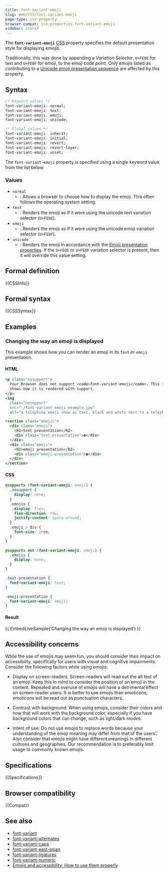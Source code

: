 ```yaml
---
title: font-variant-emoji
slug: Web/CSS/font-variant-emoji
page-type: css-property
browser-compat: css.properties.font-variant-emoji
sidebar: cssref
---
```



The **`font-variant-emoji`** [CSS](/en-US/docs/Web/CSS) property specifies the default presentation style for displaying emojis.

Traditionally, this was done by appending a _Variation Selector_, `U+FE0E` for text and `U+FE0F` for emoji, to the emoji code point. Only emojis listed as contributing to a [Unicode emoji presentation sequence](https://www.unicode.org/emoji/charts/emoji-variants.html) are affected by this property.

## Syntax

```css
/* Keyword values */
font-variant-emoji: normal;
font-variant-emoji: text;
font-variant-emoji: emoji;
font-variant-emoji: unicode;

/* Global values */
font-variant-emoji: inherit;
font-variant-emoji: initial;
font-variant-emoji: revert;
font-variant-emoji: revert-layer;
font-variant-emoji: unset;
```

The `font-variant-emoji` property is specified using a single keyword value from the list below.

### Values

- `normal`
  - : Allows a browser to choose how to display the emoji. This often follows the operating system setting.
- `text`
  - : Renders the emoji as if it were using the unicode text variation selector (`U+FE0E`).
- `emoji`
  - : Renders the emoji as if it were using the unicode emoji variation selector (`U+FE0F`).
- `unicode`
  - : Renders the emoji in accordance with the [Emoji presentation properties](https://www.unicode.org/reports/tr51/tr51-23.html#Emoji_Presentation). If the `U+FE0E` or `U+FE0F` variation selector is present, then it will override this value setting.

## Formal definition

{{CSSInfo}}

## Formal syntax

{{CSSSyntax}}

## Examples

### Changing the way an emoji is displayed

This example shows how you can render an emoji in its `text` or `emoji` presentation.

#### HTML

```html hidden
<p class="nosupport">
  Your Browser does not support <code>font-variant-emoji</code>. This image
  shows how it is rendered with support.
</p>
<img
  class="nosupport"
  src="./font-variant-emoji-example.jpg"
  alt="a telephone emoji show as text, black and white next to a telephone emoji shown as emoji full color and graphical representation" />
```

```html
<section class="emojis">
  <div class="emoji">
    <h2>text presentation</h2>
    <div class="text-presentation">☎</div>
  </div>
  <div class="emoji">
    <h2>emoji presentation</h2>
    <div class="emoji-presentation">☎</div>
  </div>
</section>
```

#### CSS

```css hidden
@supports (font-variant-emoji: emoji) {
  .nosupport {
    display: none;
  }
  .emojis {
    display: flex;
    flex-direction: row;
    justify-content: space-around;
  }
  .emoji > div {
    font-size: 2rem;
  }
}

@supports not (font-variant-emoji: emoji) {
  .emojis {
    display: none;
  }
}
```

```css
.text-presentation {
  font-variant-emoji: text;
}

.emoji-presentation {
  font-variant-emoji: emoji;
}
```

#### Result

{{ EmbedLiveSample('Changing the way an emoji is displayed') }}

## Accessibility concerns

While the use of emojis may seem fun, you should consider their impact on accessibility, specifically for users with visual and cognitive impairments. Consider the following factors while using emojis:

- Display on screen-readers: Screen-readers will read out the alt text of an emoji. Keep this in mind to consider the position of an emoji in the content. Repeated and overuse of emojis will have a detrimental effect on screen-reader users. It is better to use emojis than emoticons; emoticons will be read out as punctuation characters.

- Contrast with background: When using emojis, consider their colors and how that will work with the background color, especially if you have background colors that can change, such as light/dark modes.

- Intent of use: Do not use emojis to replace words because your understanding of the emoji meaning may differ from that of the users'. Also consider that emojis might have different meanings in different cultures and geographies. Our recommendation is to preferably limit usage to commonly known emojis.

## Specifications

{{Specifications}}

## Browser compatibility

{{Compat}}

## See also

- [font-variant](/en-US/docs/Web/CSS/font-variant)
- [font-variant-alternates](/en-US/docs/Web/CSS/font-variant-alternates)
- [font-variant-caps](/en-US/docs/Web/CSS/font-variant-caps)
- [font-variant-east-asian](/en-US/docs/Web/CSS/font-variant-east-asian)
- [font-variant-ligatures](/en-US/docs/Web/CSS/font-variant-ligatures)
- [font-variant-numeric](/en-US/docs/Web/CSS/font-variant-numeric)
- [Emojis and accessibility: How to use them properly](https://uxdesign.cc/emojis-in-accessibility-how-to-use-them-properly-66b73986b803)
